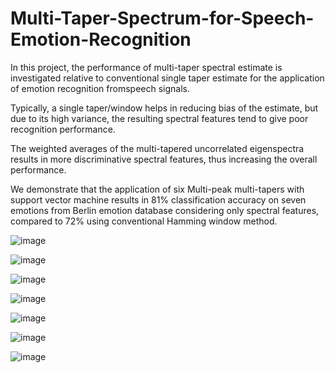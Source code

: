 # Multi-Taper-Spectrum-for-Speech-Emotion-Recognition

In this project, the performance of multi-taper spectral estimate is investigated relative to conventional 
single taper estimate for the application of emotion recognition fromspeech signals. 

Typically, a single taper/window helps in reducing bias of the estimate, but due to its high variance, the resulting
spectral features tend to give poor recognition performance. 

The weighted averages of the multi-tapered uncorrelated eigenspectra results in more discriminative spectral 
features, thus increasing the overall performance. 

We demonstrate that the application of six Multi-peak multi-tapers with support vector machine 
results in 81% classification accuracy on seven emotions from Berlin emotion database 
considering only spectral features, compared to 72% using conventional Hamming window method.


![image](https://user-images.githubusercontent.com/17112412/208436542-1b0c48b1-aefc-4dab-b053-e5f8eddccd6b.png)

![image](https://user-images.githubusercontent.com/17112412/208436722-009cb624-2b01-46cb-baeb-befe236b7ced.png)

![image](https://user-images.githubusercontent.com/17112412/208436820-78eb8dc7-aa9a-4363-a58f-810826d468dd.png)

![image](https://user-images.githubusercontent.com/17112412/208436897-c4fc493f-95c8-4af8-9901-fccf29ed2b5a.png)

![image](https://user-images.githubusercontent.com/17112412/208436959-b5456597-52d3-407b-9508-43dc3ea6a452.png)

![image](https://user-images.githubusercontent.com/17112412/208437007-2aebd24e-7c69-486f-a2de-575bdc625323.png)

![image](https://user-images.githubusercontent.com/17112412/208437069-d2196e04-b604-400a-b48a-08251854777a.png)


